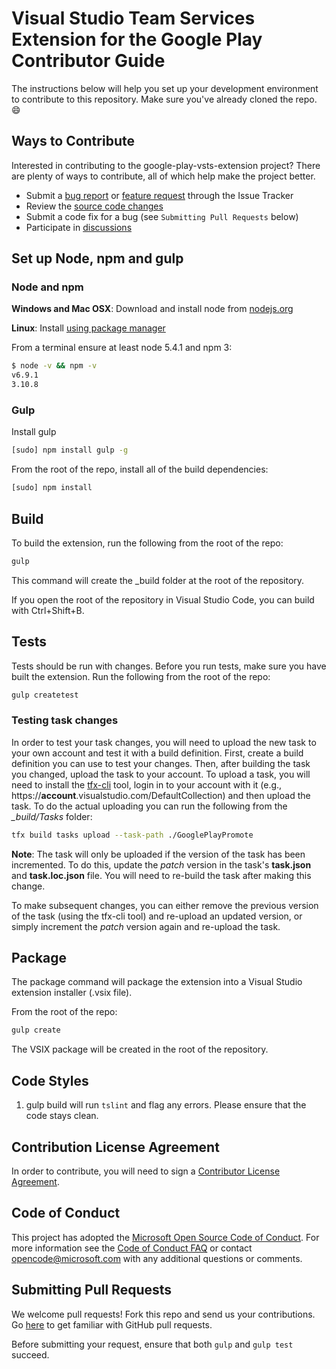 # Visual Studio Team Services Extension for the Google Play Contributor Guide
The instructions below will help you set up your development environment to contribute to this repository.
Make sure you've already cloned the repo.  :smile:

## Ways to Contribute
Interested in contributing to the google-play-vsts-extension project? There are plenty of ways to contribute, all of which help make the project better.
* Submit a [bug report](https://github.com/Microsoft/google-play-vsts-extension/issues/new) or [feature request](https://github.com/Microsoft/google-play-vsts-extension/issues/new) through the Issue Tracker
* Review the [source code changes](https://github.com/Microsoft/google-play-vsts-extension/pulls)
* Submit a code fix for a bug (see `Submitting Pull Requests` below)
* Participate in [discussions](https://github.com/Microsoft/google-play-vsts-extension/issues)

## Set up Node, npm and gulp

### Node and npm
**Windows and Mac OSX**: Download and install node from [nodejs.org](http://nodejs.org/)

**Linux**: Install [using package manager](https://nodejs.org/en/download/package-manager/)

From a terminal ensure at least node 5.4.1 and npm 3:
```bash
$ node -v && npm -v
v6.9.1
3.10.8
```

### Gulp
Install gulp
```bash
[sudo] npm install gulp -g
```
From the root of the repo, install all of the build dependencies:
```bash
[sudo] npm install
```

## Build
To build the extension, run the following from the root of the repo:

```bash
gulp
```
This command will create the _build folder at the root of the repository.

If you open the root of the repository in Visual Studio Code, you can build with Ctrl+Shift+B.

## Tests
Tests should be run with changes.  Before you run tests, make sure you have built the extension.  Run the following from the root of the repo:

```bash
gulp createtest
```

### Testing task changes
In order to test your task changes, you will need to upload the new task to your own account and test it with a build definition.  First, create a build definition
you can use to test your changes.  Then, after building the task you changed, upload the task to your account.  To upload a task, you will need to install the
[tfx-cli](https://www.npmjs.com/package/tfx-cli) tool, login in to your account with it (e.g., https://**account**.visualstudio.com/DefaultCollection) and then upload
the task.  To do the actual uploading you can run the following from the *_build/Tasks* folder:
```bash
tfx build tasks upload --task-path ./GooglePlayPromote
```
**Note**: The task will only be uploaded if the version of the task has been incremented.  To do this, update the *patch* version in the task's **task.json** and **task.loc.json** file.  You will
need to re-build the task after making this change.

To make subsequent changes, you can either remove the previous version of the task (using the tfx-cli tool) and re-upload an updated version, or simply increment the *patch* version again and re-upload the task.


## Package
The package command will package the extension into a Visual Studio extension installer (.vsix file).

From the root of the repo:
```bash
gulp create
```
The VSIX package will be created in the root of the repository.

## Code Styles
1. gulp build will run `tslint` and flag any errors.  Please ensure that the code stays clean.

## Contribution License Agreement
In order to contribute, you will need to sign a [Contributor License Agreement](https://cla.microsoft.com/).

## Code of Conduct
This project has adopted the [Microsoft Open Source Code of Conduct](https://opensource.microsoft.com/codeofconduct/). For more information see the [Code of Conduct FAQ](https://opensource.microsoft.com/codeofconduct/faq/) or contact [opencode@microsoft.com](mailto:opencode@microsoft.com) with any additional questions or comments.

## Submitting Pull Requests
We welcome pull requests!  Fork this repo and send us your contributions.  Go [here](https://help.github.com/articles/using-pull-requests/) to get familiar with GitHub pull requests.

Before submitting your request, ensure that both `gulp` and `gulp test` succeed.

